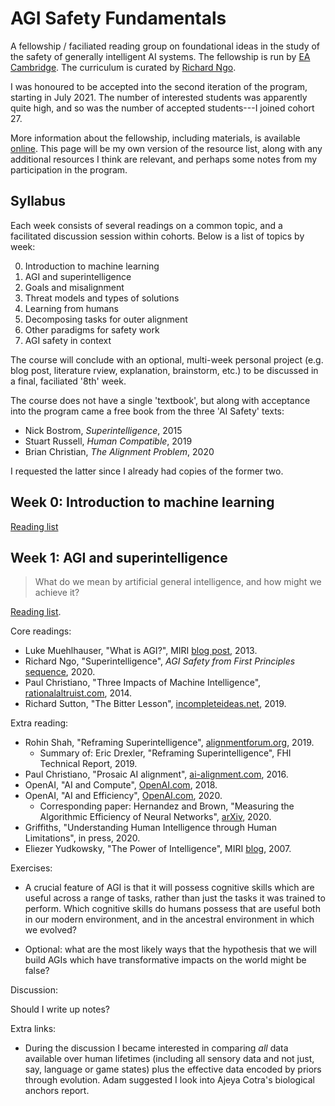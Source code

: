 # AGI Safety Fundamentals

A fellowship / faciliated reading group on foundational ideas in the study
of the safety of generally intelligent AI systems.
The fellowship is run by [EA Cambridge](https://www.eacambridge.org/).
The curriculum is curated by [Richard Ngo](http://thinkingcomplete.blogspot.com/p/about.html).

I was honoured to be accepted into the second iteration of the program,
starting in July 2021. The number of interested students was apparently
quite high, and so was the number of accepted students---I joined cohort 27.

More information about the fellowship, including materials, is available
[online](https://www.eacambridge.org/agi-safety-fundamentals).
This page will be my own version of the resource list, along with
any additional resources I think are relevant, and perhaps some notes
from my participation in the program.

## Syllabus

Each week consists of several readings on a common topic, and a facilitated
discussion session within cohorts. Below is a list of topics by week:

0. Introduction to machine learning
1. AGI and superintelligence
2. Goals and misalignment
3. Threat models and types of solutions
4. Learning from humans
5. Decomposing tasks for outer alignment
6. Other paradigms for safety work
7. AGI safety in context

The course will conclude with an optional, multi-week personal project
(e.g. blog post, literature rview, explanation, brainstorm, etc.)
to be discussed in a final, faciliated '8th' week.

The course does not have a single 'textbook', but along with acceptance into
the program came a free book from the three 'AI Safety' texts:

* Nick Bostrom, *Superintelligence*, 2015
* Stuart Russell, *Human Compatible*, 2019
* Brian Christian, *The Alignment Problem*, 2020

I requested the latter since I already had copies of the former two.


## Week 0: Introduction to machine learning

[Reading list](https://www.eacambridge.org/agi-week-0)

## Week 1: AGI and superintelligence

> What do we mean by artificial general intelligence, and how might we
> achieve it?

[Reading list](https://www.eacambridge.org/agi-week-1).

Core readings:

* Luke Muehlhauser, "What is AGI?",
  MIRI [blog post](https://intelligence.org/2013/08/11/what-is-agi/), 2013.
* Richard Ngo, "Superintelligence", *AGI Safety from First Principles*
  [sequence](https://www.alignmentforum.org/s/mzgtmmTKKn5MuCzFJ),
  2020.
* Paul Christiano, "Three Impacts of Machine Intelligence",
  [rationalaltruist.com](https://rationalaltruist.com/2014/08/23/three-impacts-of-machine-intelligence/),
  2014.
* Richard Sutton, "The Bitter Lesson",
  [incompleteideas.net](http://www.incompleteideas.net/IncIdeas/BitterLesson.html),
  2019.

Extra reading:

* Rohin Shah, "Reframing Superintelligence",
  [alignmentforum.org](https://www.alignmentforum.org/posts/x3fNwSe5aWZb5yXEG/reframing-superintelligence-comprehensive-ai-services-as),
  2019.
  * Summary of: Eric Drexler, "Reframing Superintelligence",
    FHI Technical Report, 2019.
* Paul Christiano, "Prosaic AI alignment",
  [ai-alignment.com](https://ai-alignment.com/prosaic-ai-control-b959644d79c2),
  2016.
* OpenAI, "AI and Compute",
  [OpenAI.com](https://openai.com/blog/ai-and-compute/), 2018.
* OpenAI, "AI and Efficiency",
  [OpenAI.com](https://openai.com/blog/ai-and-efficiency/), 2020.
  * Corresponding paper: Hernandez and Brown, "Measuring the Algorithmic
    Efficiency of Neural Networks", [arXiv](https://arxiv.org/abs/2005.04305),
    2020.
* Griffiths, "Understanding Human Intelligence through Human Limitations",
  in press, 2020.
* Eliezer Yudkowsky, "The Power of Intelligence",
  MIRI [blog](https://intelligence.org/2007/07/10/the-power-of-intelligence/),
  2007.

Exercises:

* A crucial feature of AGI is that it will possess cognitive skills which
  are useful across a range of tasks, rather than just the tasks it was
  trained to perform. Which cognitive skills do humans possess that are
  useful both in our modern environment, and in the ancestral environment
  in which we evolved?

* Optional: what are the most likely ways that the hypothesis that we will
  build AGIs which have transformative impacts on the world might be false?

Discussion:

Should I write up notes?

Extra links:

* During the discussion I became interested in comparing *all* data available
  over human lifetimes (including all sensory data and not just, say,
  language or game states) plus the effective data encoded by priors through
  evolution.
  Adam suggested I look into Ajeya Cotra's biological anchors report.

